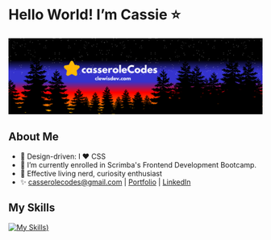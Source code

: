<h1>Hello World! I’m Cassie ⭐</h1>

![](https://github.com/casserole27/casserole27/blob/main/casseroleCodes-banner-github.png)

<h2>About Me</h2>

- 🌟 Design-driven: I ❤️ CSS
- 🌱 I’m currently enrolled in Scrimba's Frontend Development Bootcamp.
- 🌠 Effective living nerd, curiosity enthusiast
- ✨ casserolecodes@gmail.com | [Portfolio](clewisdev.com) | [LinkedIn](https://www.linkedin.com/in/clewisdev)

<h2>My Skills</h2>

[![My Skills](https://skillicons.dev/icons?i=js,html,css,vscode,git,github,figma,ps,discord))](https://skillicons.dev)


<!---
casserole27/casserole27 is a ✨ special ✨ repository because its `README.md` (this file) appears on your GitHub profile.
You can click the Preview link to take a look at your changes.
--->
